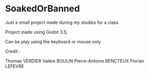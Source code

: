 # SoakedOrBanned
Just a small project made during my studies for a class

Project made using Godot 3.5;

Can be play using the keyboard or mouse only

Credit : 

Thomas         VERDIER
Valère         BOULIN
Pierre-Antoine BENCTEUX
Florian        LEFEVRE
